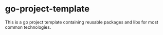 # go-project-template
This is a go project template containing reusable packages and libs for most common technologies.
